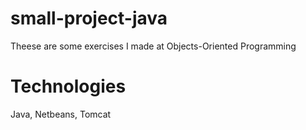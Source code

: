 # small-project-java

Theese are some exercises I made at Objects-Oriented Programming

# Technologies

Java, Netbeans, Tomcat
